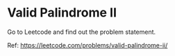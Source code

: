 # Valid Palindrome II

Go to Leetcode and find out the problem statement.

Ref: https://leetcode.com/problems/valid-palindrome-ii/
